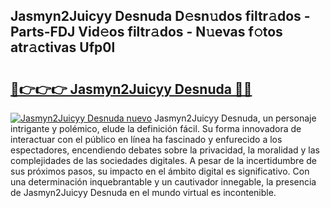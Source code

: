 ## Jasmyn2Juicyy Desnuda D𝚎sn𝚞dos filtr𝚊dos - Parts-FDJ Vid𝚎os filtr𝚊dos - N𝚞evas f𝚘tos atr𝚊ctivas Ufp0l

# <h2><a href="http://mbcr5ay.tromn.icu/?c=Jasmyn2Juicyy+Desnuda">🔗👉👉👉 Jasmyn2Juicyy Desnuda 🔗🔗</a></h2>

[![Jasmyn2Juicyy Desnuda nuevo](https://i.imgur.com/pEAQMta.gif)](http://mbcr5ay.tromn.icu/?c=Jasmyn2Juicyy+Desnuda)
Jasmyn2Juicyy Desnuda, un personaje intrigante y polémico, elude la definición fácil. Su forma innovadora de interactuar con el público en línea ha fascinado y enfurecido a los espectadores, encendiendo debates sobre la privacidad, la moralidad y las complejidades de las sociedades digitales. A pesar de la incertidumbre de sus próximos pasos, su impacto en el ámbito digital es significativo. Con una determinación inquebrantable y un cautivador innegable, la presencia de Jasmyn2Juicyy Desnuda en el mundo virtual es incontenible.
